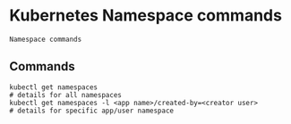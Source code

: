 # Kubernetes Namespace commands

    Namespace commands
    
## Commands

    kubectl get namespaces                                                          # details for all namespaces
    kubectl get namespaces -l <app name>/created-by=<creator user>                  # details for specific app/user namespace